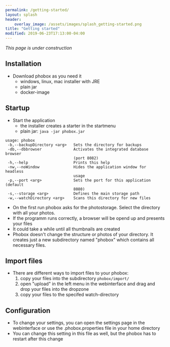 ```yaml
---
permalink: /getting-started/
layout: splash
header:
    overlay_image: /assets/images/splash_getting-started.png
title: "Getting started"
modified: 2019-06-23T17:13:00-04:00
---
```


_This page is under construction_

## Installation
 * Download phobox as you need it
   * windows, linux, mac installer with JRE
   * plain jar
   * docker-image

## Startup
 * Start the application
   * the installer creates a starter in the startmenu
   * plain jar: `java -jar phobox.jar`
```
usage: phobox
 -b,--backupDirectory <arg>   Sets the directory for backups
 -db,--dbbrowser              Activates the integrated database browser
                              (port 8082)
 -h,--help                    Prints this help
 -nw,--noWindow               Hides the application window for headless
                              usage
 -p,--port <arg>              Sets the port for this application (default
                              8080)
 -s,--storage <arg>           Defines the main storage path
 -w,--watchDirectory <arg>    Scans this directory for new files
```
 * On the first run phobox asks for the photostorage. Select the directory with all your photos.
 * If the programm runs correctly, a browser will be opend up and presents your files
 * It could take a while until all thumbnails are created
 * Phobox doesn't change the structure or photos of your directory. It creates just a new subdirectory named "phobox" which contains all necessary files.
 
## Import files
 * There are different ways to import files to your phobox:
   1. copy your files into the subdirectory `phobox/import/`
   2. open "upload" in the left menu in the webinterface and drag and drop your files into the dropzone
   3. copy your files to the specifed watch-directory

## Configuration
 * To change your settings, you can open the settings page in the webinterface or use the .phobox.properties file in your home directory
 * You can change this setting in this file as well, but the phobox has to restart after this change
